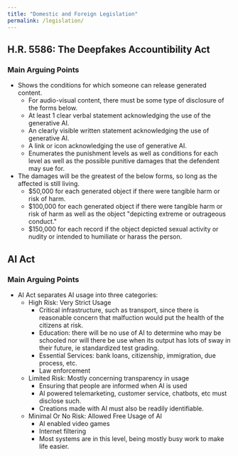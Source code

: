 ```yaml
---
title: "Domestic and Foreign Legislation"
permalink: /legislation/
---
```


## H.R. 5586: The Deepfakes Accountibility Act

### Main Arguing Points

* Shows the conditions for which someone can release generated content.
   * For audio-visual content, there must be some type of disclosure of the forms below.
   * At least 1 clear verbal statement acknowledging the use of the generative AI.
   * An clearly visible written statement acknowledging the use of generative AI.
   * A link or icon acknowledging the use of generative AI.
   * Enumerates the punishment levels as well as conditions for each level as well as the possible punitive damages that the defendent may sue for.
* The damages will be the greatest of the below forms, so long as the affected is still living.
   * $50,000 for each generated object if there were tangible harm or risk of harm.
   * $100,000 for each generated object if there were tangible harm or risk of harm as well as the object "depicting extreme or outrageous conduct."
   * $150,000 for each record if the object depicted sexual activity or nudity or intended to humiliate or harass the person.

## AI Act

### Main Arguing Points

* AI Act separates AI usage into three categories:
   * High Risk: Very Strict Usage
      * Critical infrastructure, such as transport, since there is reasonable concern that malfuction would put the health of the citizens at risk.
      * Education: there will be no use of AI to determine who may be schooled nor will there be use when its output has lots of sway in their future, ie standardized test grading.
      * Essential Services: bank loans, citizenship, immigration, due process, etc.
      * Law enforcement
   * Limited Risk: Mostly concerning transparency in usage
      * Ensuring that people are informed when AI is used
      * AI powered telemarketing, customer service, chatbots, etc must disclose such.
      * Creations made with AI must also be readily identifiable.
   * Minimal Or No Risk: Allowed Free Usage of AI
      * AI enabled video games
      * Internet filtering
      * Most systems are in this level, being mostly busy work to make life easier.
